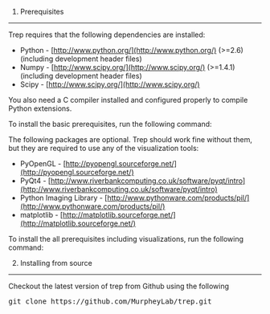 1. Prerequisites
----------------
Trep requires that the following dependencies are installed:

* Python - [http://www.python.org/](http://www.python.org/) (>=2.6) (including development header files)
* Numpy - [http://www.scipy.org/](http://www.scipy.org/) (>=1.4.1) (including development header files)
* Scipy - [http://www.scipy.org/](http://www.scipy.org/)

You also need a C compiler installed and configured properly to compile Python extensions.

To install the basic prerequisites, run the following command:



The following packages are optional. Trep should work fine without them, but they are required to use any of the visualization tools:

* PyOpenGL - [http://pyopengl.sourceforge.net/](http://pyopengl.sourceforge.net/)
* PyQt4 - [http://www.riverbankcomputing.co.uk/software/pyqt/intro](http://www.riverbankcomputing.co.uk/software/pyqt/intro)
* Python Imaging Library - [http://www.pythonware.com/products/pil/](http://www.pythonware.com/products/pil/)
* matplotlib - [http://matplotlib.sourceforge.net/](http://matplotlib.sourceforge.net/)

To install the all prerequisites including visualizations, run the following command:


2. Installing from source
-------------------------
Checkout the latest version of trep from Github using the following
<pre>
git clone https://github.com/MurpheyLab/trep.git
</pre>

